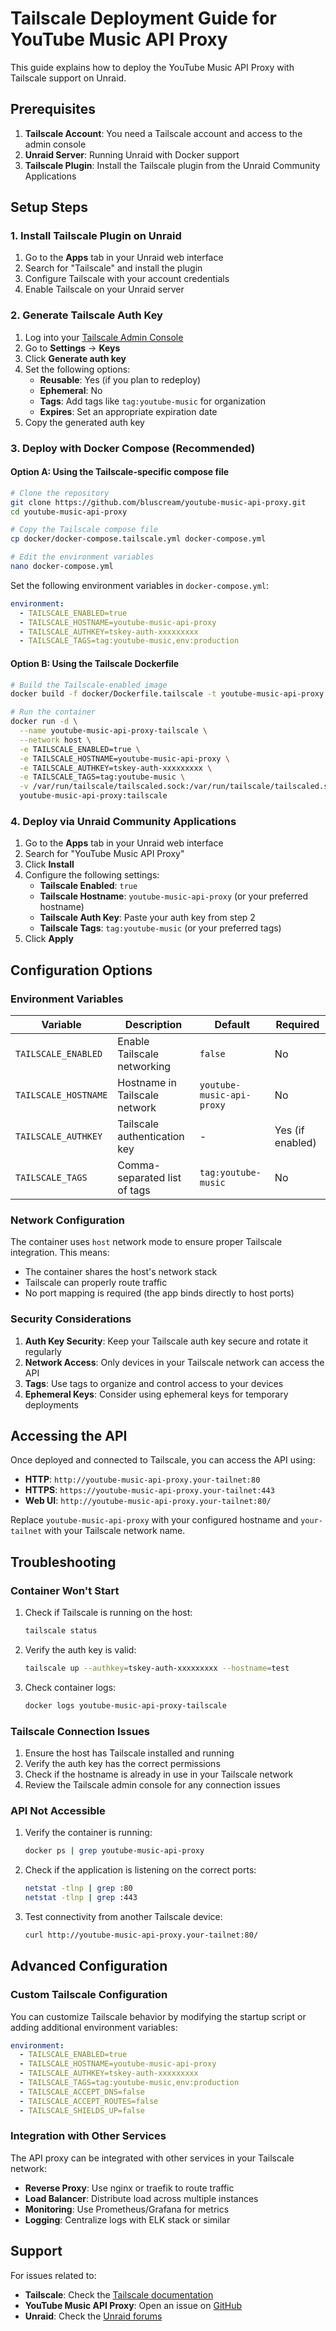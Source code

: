 # Tailscale Deployment Guide for YouTube Music API Proxy

This guide explains how to deploy the YouTube Music API Proxy with Tailscale support on Unraid.

## Prerequisites

1. **Tailscale Account**: You need a Tailscale account and access to the admin console
2. **Unraid Server**: Running Unraid with Docker support
3. **Tailscale Plugin**: Install the Tailscale plugin from the Unraid Community Applications

## Setup Steps

### 1. Install Tailscale Plugin on Unraid

1. Go to the **Apps** tab in your Unraid web interface
2. Search for "Tailscale" and install the plugin
3. Configure Tailscale with your account credentials
4. Enable Tailscale on your Unraid server

### 2. Generate Tailscale Auth Key

1. Log into your [Tailscale Admin Console](https://login.tailscale.com/admin/authkeys)
2. Go to **Settings** → **Keys**
3. Click **Generate auth key**
4. Set the following options:
   - **Reusable**: Yes (if you plan to redeploy)
   - **Ephemeral**: No
   - **Tags**: Add tags like `tag:youtube-music` for organization
   - **Expires**: Set an appropriate expiration date
5. Copy the generated auth key

### 3. Deploy with Docker Compose (Recommended)

#### Option A: Using the Tailscale-specific compose file

```bash
# Clone the repository
git clone https://github.com/bluscream/youtube-music-api-proxy.git
cd youtube-music-api-proxy

# Copy the Tailscale compose file
cp docker/docker-compose.tailscale.yml docker-compose.yml

# Edit the environment variables
nano docker-compose.yml
```

Set the following environment variables in `docker-compose.yml`:
```yaml
environment:
  - TAILSCALE_ENABLED=true
  - TAILSCALE_HOSTNAME=youtube-music-api-proxy
  - TAILSCALE_AUTHKEY=tskey-auth-xxxxxxxxx
  - TAILSCALE_TAGS=tag:youtube-music,env:production
```

#### Option B: Using the Tailscale Dockerfile

```bash
# Build the Tailscale-enabled image
docker build -f docker/Dockerfile.tailscale -t youtube-music-api-proxy:tailscale .

# Run the container
docker run -d \
  --name youtube-music-api-proxy-tailscale \
  --network host \
  -e TAILSCALE_ENABLED=true \
  -e TAILSCALE_HOSTNAME=youtube-music-api-proxy \
  -e TAILSCALE_AUTHKEY=tskey-auth-xxxxxxxxx \
  -e TAILSCALE_TAGS=tag:youtube-music \
  -v /var/run/tailscale/tailscaled.sock:/var/run/tailscale/tailscaled.sock \
  youtube-music-api-proxy:tailscale
```

### 4. Deploy via Unraid Community Applications

1. Go to the **Apps** tab in your Unraid web interface
2. Search for "YouTube Music API Proxy"
3. Click **Install**
4. Configure the following settings:
   - **Tailscale Enabled**: `true`
   - **Tailscale Hostname**: `youtube-music-api-proxy` (or your preferred hostname)
   - **Tailscale Auth Key**: Paste your auth key from step 2
   - **Tailscale Tags**: `tag:youtube-music` (or your preferred tags)
5. Click **Apply**

## Configuration Options

### Environment Variables

| Variable | Description | Default | Required |
|----------|-------------|---------|----------|
| `TAILSCALE_ENABLED` | Enable Tailscale networking | `false` | No |
| `TAILSCALE_HOSTNAME` | Hostname in Tailscale network | `youtube-music-api-proxy` | No |
| `TAILSCALE_AUTHKEY` | Tailscale authentication key | - | Yes (if enabled) |
| `TAILSCALE_TAGS` | Comma-separated list of tags | `tag:youtube-music` | No |

### Network Configuration

The container uses `host` network mode to ensure proper Tailscale integration. This means:
- The container shares the host's network stack
- Tailscale can properly route traffic
- No port mapping is required (the app binds directly to host ports)

### Security Considerations

1. **Auth Key Security**: Keep your Tailscale auth key secure and rotate it regularly
2. **Network Access**: Only devices in your Tailscale network can access the API
3. **Tags**: Use tags to organize and control access to your devices
4. **Ephemeral Keys**: Consider using ephemeral keys for temporary deployments

## Accessing the API

Once deployed and connected to Tailscale, you can access the API using:

- **HTTP**: `http://youtube-music-api-proxy.your-tailnet:80`
- **HTTPS**: `https://youtube-music-api-proxy.your-tailnet:443`
- **Web UI**: `http://youtube-music-api-proxy.your-tailnet:80/`

Replace `youtube-music-api-proxy` with your configured hostname and `your-tailnet` with your Tailscale network name.

## Troubleshooting

### Container Won't Start

1. Check if Tailscale is running on the host:
   ```bash
   tailscale status
   ```

2. Verify the auth key is valid:
   ```bash
   tailscale up --authkey=tskey-auth-xxxxxxxxx --hostname=test
   ```

3. Check container logs:
   ```bash
   docker logs youtube-music-api-proxy-tailscale
   ```

### Tailscale Connection Issues

1. Ensure the host has Tailscale installed and running
2. Verify the auth key has the correct permissions
3. Check if the hostname is already in use in your Tailscale network
4. Review the Tailscale admin console for any connection issues

### API Not Accessible

1. Verify the container is running:
   ```bash
   docker ps | grep youtube-music-api-proxy
   ```

2. Check if the application is listening on the correct ports:
   ```bash
   netstat -tlnp | grep :80
   netstat -tlnp | grep :443
   ```

3. Test connectivity from another Tailscale device:
   ```bash
   curl http://youtube-music-api-proxy.your-tailnet:80/
   ```

## Advanced Configuration

### Custom Tailscale Configuration

You can customize Tailscale behavior by modifying the startup script or adding additional environment variables:

```yaml
environment:
  - TAILSCALE_ENABLED=true
  - TAILSCALE_HOSTNAME=youtube-music-api-proxy
  - TAILSCALE_AUTHKEY=tskey-auth-xxxxxxxxx
  - TAILSCALE_TAGS=tag:youtube-music,env:production
  - TAILSCALE_ACCEPT_DNS=false
  - TAILSCALE_ACCEPT_ROUTES=false
  - TAILSCALE_SHIELDS_UP=false
```

### Integration with Other Services

The API proxy can be integrated with other services in your Tailscale network:

- **Reverse Proxy**: Use nginx or traefik to route traffic
- **Load Balancer**: Distribute load across multiple instances
- **Monitoring**: Use Prometheus/Grafana for metrics
- **Logging**: Centralize logs with ELK stack or similar

## Support

For issues related to:
- **Tailscale**: Check the [Tailscale documentation](https://tailscale.com/kb/)
- **YouTube Music API Proxy**: Open an issue on [GitHub](https://github.com/bluscream/youtube-music-api-proxy/issues)
- **Unraid**: Check the [Unraid forums](https://forums.unraid.net/)
